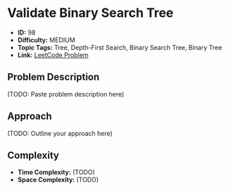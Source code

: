 # Validate Binary Search Tree

- **ID:** 98
- **Difficulty:** MEDIUM
- **Topic Tags:** Tree, Depth-First Search, Binary Search Tree, Binary Tree
- **Link:** [LeetCode Problem](https://leetcode.com/problems/validate-binary-search-tree/description/)

## Problem Description

(TODO: Paste problem description here)

## Approach

(TODO: Outline your approach here)

## Complexity

- **Time Complexity:** (TODO)
- **Space Complexity:** (TODO)
